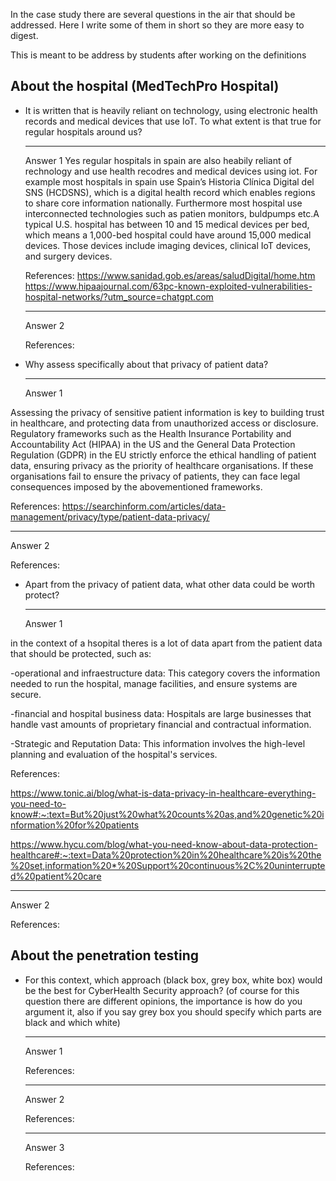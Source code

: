 In the case study there are several questions in the air that should be addressed. Here I write some of them in short so they are more easy to digest. 

This is meant to be address by students after working on the definitions

## About the hospital (MedTechPro Hospital)

 * It is written that is heavily reliant on technology, using electronic health records and medical devices that use IoT. To what extent is that true for regular hospitals around us? 

   ---
   Answer 1
Yes regular hospitals in spain are also heabily reliant of rechnology and use health recodres and medical devices using iot. For example most hospitals in spain use Spain’s Historia Clínica Digital del SNS (HCDSNS), which is a digital health record which enables regions to share core information nationally. Furthermore most hospital use interconnected technologies such as patien monitors, buldpumps etc.A typical U.S. hospital has between 10 and 15 medical devices per bed, which means a 1,000-bed hospital could have around 15,000 medical devices. Those devices include imaging devices, clinical IoT devices, and surgery devices.


   References:
   https://www.sanidad.gob.es/areas/saludDigital/home.htm
   https://www.hipaajournal.com/63pc-known-exploited-vulnerabilities-hospital-networks/?utm_source=chatgpt.com
   
   ---
   Answer 2

   References:

 * Why assess specifically about that privacy of patient data?
 
   ---
   Answer 1

Assessing the privacy of sensitive patient information is key to building trust in healthcare, and protecting data from unauthorized access or disclosure. Regulatory frameworks such as the Health Insurance Portability and Accountability Act (HIPAA) in the US and the General Data Protection Regulation (GDPR) in the EU strictly enforce the ethical handling of patient data, ensuring privacy as the priority of healthcare organisations. If these organisations fail to ensure the privacy of patients, they can face legal consequences imposed by the abovementioned frameworks.

   References:
   https://searchinform.com/articles/data-management/privacy/type/patient-data-privacy/
   
   ---
   Answer 2

   References:

* Apart from the privacy of patient data, what other data could be worth protect?

   ---
   Answer 1

in the context of a hsopital theres is a lot of data apart from the patient data that should be protected, such as:

-operational and infraestructure data: This category covers the information needed to run the hospital, manage facilities, and ensure systems are secure.

-financial and hospital business data: Hospitals are large businesses that handle vast amounts of proprietary financial and contractual information.

-Strategic and Reputation Data: This information involves the high-level planning and evaluation of the hospital's services.

 References:

   https://www.tonic.ai/blog/what-is-data-privacy-in-healthcare-everything-you-need-to-know#:~:text=But%20just%20what%20counts%20as,and%20genetic%20information%20for%20patients

   https://www.hycu.com/blog/what-you-need-know-about-data-protection-healthcare#:~:text=Data%20protection%20in%20healthcare%20is%20the%20set,information%20*%20Support%20continuous%2C%20uninterrupted%20patient%20care
   
   ---
   Answer 2

   References:

## About the penetration testing 

* For this context, which approach (black box, grey box, white box) would be the best for CyberHealth Security approach? (of course for this question there are different opinions, the importance is how do you argument it, also if you say grey box you should specify which parts are black and which white)

   ---
   Answer 1

   References:
   
   ---
   Answer 2

   References:

   ---
   Answer 3

   References:
